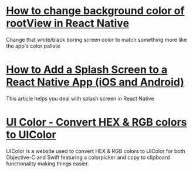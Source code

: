 # [How to change background color of rootView in React Native](https://medium.com/@Krizzu/how-to-change-background-color-of-rootview-in-react-native-3279417c34bb)
Change that white/black boring screen color to match something more like the app's color pallete

# [How to Add a Splash Screen to a React Native App (iOS and Android)](https://medium.com/handlebar-labs/how-to-add-a-splash-screen-to-a-react-native-app-ios-and-android-30a3cec835ae)
This article helps you deal with splash screen in React Native

# [UI Color - Convert HEX & RGB colors to UIColor](https://www.uicolor.xyz/)
UIColor is a website used to convert HEX & RGB colors to UIColor for both Objective-C and Swift featuring a colorpicker and copy to clipboard functionality making things easier.
